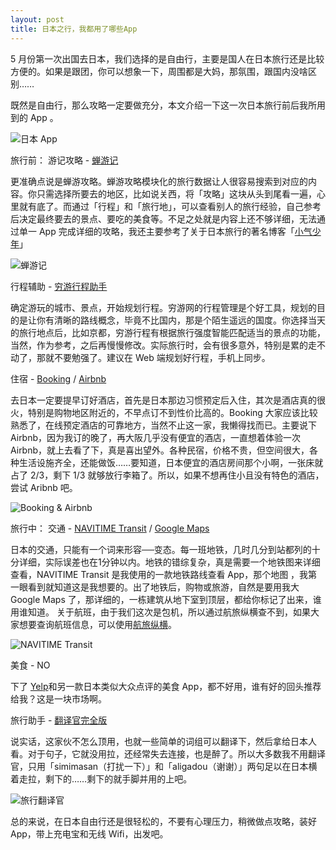 ```yaml
---
layout: post
title: 日本之行，我都用了哪些App
---
```


5 月份第一次出国去日本，我们选择的是自由行，主要是国人在日本旅行还是比较方便的。如果是跟团，你可以想象一下，周围都是大妈，那氛围，跟国内没啥区别……

既然是自由行，那么攻略一定要做充分，本文介绍一下这一次日本旅行前后我所用到的 App 。

![][image-1]

旅行前：
游记攻略 - [蝉游记][1]

更准确点说是蝉游攻略。蝉游攻略模块化的旅行数据让人很容易搜索到对应的内容。你只需选择所要去的地区，比如说关西，将「攻略」这块从头到尾看一遍，心里就有底了。而通过「行程」和「旅行地」，可以查看别人的旅行经验，自己参考后决定最终要去的景点、要吃的美食等。不足之处就是内容上还不够详细，无法通过单一 App 完成详细的攻略，我还主要参考了关于日本旅行的著名博客「[小气少年][2]」

![][image-2]

行程辅助 - [穷游行程助手][3]

确定游玩的城市、景点，开始规划行程。穷游网的行程管理是个好工具，规划的目的是让你有清晰的路线概念，毕竟不比国内，那是个陌生遥远的国度。你选择当天的旅行地点后，比如京都，穷游行程有根据旅行强度智能匹配适当的景点的功能，当然，作为参考，之后再慢慢修改。实际旅行时，会有很多意外，特别是累的走不动了，那就不要勉强了。建议在 Web 端规划好行程，手机上同步。

住宿 - [Booking][4] / [Airbnb][5]

去日本一定要提早订好酒店，首先是日本那边习惯预定后入住，其次是酒店真的很火，特别是购物地区附近的，不早点订不到性价比高的。Booking 大家应该比较熟悉了，在线预定酒店的可靠地方，当然不止这一家，我懒得找而已。主要说下 Airbnb，因为我订的晚了，再大阪几乎没有便宜的酒店，一直想着体验一次 Airbnb，就上去看了下，真是喜出望外。各种民宿，价格不贵，但空间很大，各种生活设施齐全，还能做饭……要知道，日本便宜的酒店房间那个小啊，一张床就占了 2/3，剩下 1/3 就够放行李箱了。所以，如果不想再住小且没有特色的酒店，尝试 Aribnb 吧。

![][image-3]

旅行中：
交通 - [NAVITIME Transit][6] / [Google Maps][7]

日本的交通，只能有一个词来形容──变态。每一班地铁，几时几分到站都列的十分详细，实际误差也在1分钟以内。地铁的错综复杂，真是需要一个地铁图来详细查看，NAVITIME Transit 是我使用的一款地铁路线查看 App，那个地图 ，我第一眼看到就知道这是我想要的。出了地铁后，购物或旅游，自然是要用我大 Google Maps 了，那详细的，一栋建筑从地下室到顶层，都给你标记了出来，谁用谁知道。
关于航班，由于我们这次是包机，所以通过航旅纵横查不到，如果大家想要查询航班信息，可以使用[航旅纵横][8]。

![][image-4]

美食 - NO

下了 [Yelp][9]和另一款日本类似大众点评的美食 App，都不好用，谁有好的回头推荐给我？这是一块市场啊。

旅行助手 - [翻译官完全版][10]

说实话，这家伙不怎么顶用，也就一些简单的词组可以翻译下，然后拿给日本人看。对于句子，它就没用拉，还经常失去连接，也是醉了。所以大多数我不用翻译官，只用「simimasan（打扰一下）」和「aligadou（谢谢）」两句足以在日本横着走拉，剩下的……剩下的就手脚并用的上吧。

![][image-5]

总的来说，在日本自由行还是很轻松的，不要有心理压力，稍微做点攻略，装好 App，带上充电宝和无线 Wifi，出发吧。

[1]:	https://itunes.apple.com/cn/app/chan-you-ji-gong-e-you-ji/id559653959?mt=8
[2]:	http://nicklee.tw/
[3]:	#
[4]:	https://itunes.apple.com/cn/app/booking.com-bin-ke-quan-qiu/id367003839?mt=8
[5]:	https://itunes.apple.com/cn/app/airbnb-quan-qiu-min-su-yu-ding/id401626263?mt=8
[6]:	https://itunes.apple.com/cn/app/navitime-transit-dong-jing/id528532387?mt=8
[7]:	https://itunes.apple.com/cn/app/google-maps/id585027354?mt=8
[8]:	https://itunes.apple.com/cn/app/google-maps/id585027354?mt=8
[9]:	https://itunes.apple.com/cn/app/yelp/id284910350?mt=8
[10]:	https://itunes.apple.com/cn/app/lu-xing-fan-yi-guan-wan-quan/id459343655?mt=8

[image-1]:	http://sspai.com/attachment/origin/2015/06/09/259848.png "日本 App"
[image-2]:	http://sspai.com/attachment/origin/2015/06/09/259849.png "蝉游记"
[image-3]:	http://sspai.com/attachment/origin/2015/06/09/259850.png "Booking & Airbnb"
[image-4]:	http://sspai.com/attachment/origin/2015/06/09/259851.png "NAVITIME Transit"
[image-5]:	http://sspai.com/attachment/origin/2015/06/09/259852.png "旅行翻译官"